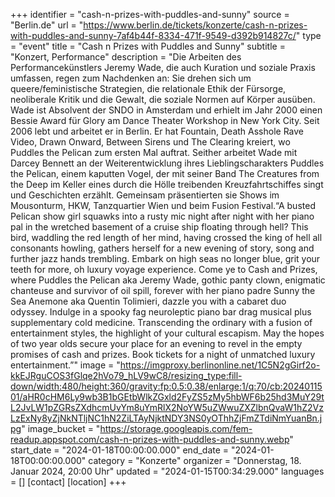 +++
identifier = "cash-n-prizes-with-puddles-and-sunny"
source = "Berlin.de"
url = "https://www.berlin.de/tickets/konzerte/cash-n-prizes-with-puddles-and-sunny-7af4b44f-8334-471f-9549-d392b914827c/"
type = "event"
title = "Cash n Prizes with Puddles and Sunny"
subtitle = "Konzert, Performance"
description = "Die Arbeiten des Performancekünstlers Jeremy Wade, die auch Kuration und soziale Praxis umfassen, regen zum Nachdenken an: Sie drehen sich um queere/feministische Strategien, die relationale Ethik der Fürsorge, neoliberale Kritik und die Gewalt, die soziale Normen auf Körper ausüben. Wade ist Absolvent der SNDO in Amsterdam und erhielt im Jahr 2000 einen Bessie Award für Glory am Dance Theater Workshop in New York City. Seit 2006 lebt und arbeitet er in Berlin. Er hat Fountain, Death Asshole Rave Video, Drawn Onward, Between Sirens und The Clearing kreiert, wo Puddles the Pelican zum ersten Mal auftrat. Seither arbeitet Wade mit Darcey Bennett an der Weiterentwicklung ihres Lieblingscharakters Puddles the Pelican, einem kaputten Vogel, der mit seiner Band The Creatures from the Deep im Keller eines durch die Hölle treibenden Kreuzfahrtschiffes singt und Geschichten erzählt. Gemeinsam präsentierten sie Shows im Mousonturm, HKW, Tanzquartier Wien und beim Fusion Festival.“A busted Pelican show girl squawks into a rusty mic night after night with her piano pal in the wretched basement of a cruise ship floating through hell? This bird, waddling the red length of her mind, having crossed the king of hell all consonants howling, gathers herself for a new evening of story, song and further jazz hands trembling. Embark on high seas no longer blue, grit your teeth for more, oh luxury voyage experience. Come ye to Cash and Prizes, where Puddles the Pelican aka Jeremy Wade, gothic panty clown, enigmatic chanteuse and survivor of oil spill, forever with her piano padre Sunny the Sea Anemone aka Quentin Tolimieri, dazzle you with a cabaret duo odyssey. Indulge in a spooky fag neuroleptic piano bar drag musical plus supplementary cold medicine. Transcending the ordinary with a fusion of entertainment styles, the highlight of your cultural escapism. May the hopes of two year olds secure your place for an evening to revel in the empty promises of cash and prizes. Book tickets for a night of unmatched luxury entertainment.”"
image = "https://imgproxy.berlinonline.net/1C5N2gGirf2o-kkEJRguCOS3fGlqe2hVo79_hLV9wC8/resizing_type:fill-down/width:480/height:360/gravity:fp:0.5:0.38/enlarge:1/q:70/cb:2024011501/aHR0cHM6Ly9wb3B1bGEtbWlkZGxld2FyZS5zMy5hbWF6b25hd3MuY29tL2JvLW1pZGRsZXdhcmUvYm8uYmRlX2NoYW5uZWwuZXZlbnQvaW1hZ2VzLzExNy8yZjNkNTljNC1hN2ZiLTAyNjktNDY3NS0yOThhZjFmZTdiNmYuanBn.jpg"
image_bucket = "https://storage.googleapis.com/fem-readup.appspot.com/cash-n-prizes-with-puddles-and-sunny.webp"
start_date = "2024-01-18T00:00:00.000"
end_date = "2024-01-18T00:00:00.000"
category = "Konzerte"
organizer = "Donnerstag, 18. Januar 2024, 20:00 Uhr"
updated = "2024-01-15T00:34:29.000"
languages = []
[contact]
[location]
+++